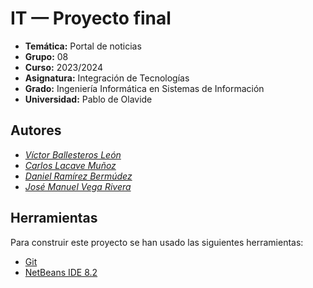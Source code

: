 # IT — Proyecto final

* **Temática:** Portal de noticias
* **Grupo:** 08
* **Curso:** 2023/2024
* **Asignatura:** Integración de Tecnologías
* **Grado:** Ingeniería Informática en Sistemas de Información
* **Universidad:** Pablo de Olavide

## Autores

- *[Víctor Ballesteros León](https://github.com/vballeo)*
- *[Carlos Lacave Muñoz](https://github.com/lacavec)*
- *[Daniel Ramírez Bermúdez](https://github.com/darabe)*
- *[José Manuel Vega Rivera](https://github.com/jmvegriv)*

## Herramientas

Para construir este proyecto se han usado las siguientes herramientas:

* [Git](https://git-scm.com/)
* [NetBeans IDE 8.2](https://archive.org/details/jdk-8u111-nb-8_2)
